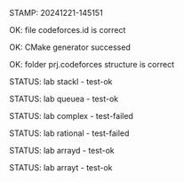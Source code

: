 STAMP: 20241221-145151
OK: file codeforces.id is correct
OK: CMake generator successed
OK: folder prj.codeforces structure is correct
STATUS: lab stackl - test-ok
STATUS: lab queuea - test-ok
STATUS: lab complex - test-failed
STATUS: lab rational - test-failed
STATUS: lab arrayd - test-ok
STATUS: lab arrayt - test-ok
